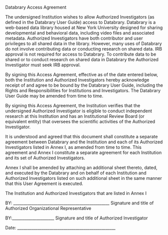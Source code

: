 ﻿Databrary Access AgreementThe undersigned Institution wishes to allow Authorized Investigators (as defined in the Databrary User Guide) access to Databrary. Databrary is a web-based data library housed at New York University designed for sharing developmental and behavioral data, including video files and associated metadata. Authorized Investigators have both contributor and user privileges to all shared data in the library. However, many uses of Databrary do not involve contributing data or conducting research on shared data. IRB approval is not required for access to Databrary.To contribute data to be shared or to conduct research on shared data in Databrary the Authorized Investigator must seek IRB approval.By signing this Access Agreement, effective as of the date entered below, both the Institution and Authorized Investigators hereby acknowledge receipt of and agree to be bound by the Databrary User Guide, including the Rights and Responsibilities for Institutions and Investigators. The Databrary User Guide may be amended from time to time.By signing this Access Agreement, the Institution verifies that the undersigned Authorized Investigator is eligible to conduct independent research at this Institution and has an Institutional Review Board (or equivalent entity) that oversees the scientific activities of the Authorized Investigator. It is understood and agreed that this document shall constitute a separate agreement between Databrary and the Institution and each of its Authorized Investigators listed in Annex I, as amended from time to time.This agreement and Annex I constitute a separate agreement for each Institution and its set of Authorized Investigators. Annex I shall be amended by attaching an additional sheet thereto, dated, and executed by the Databrary and on behalf of each Institution and Authorized Investigators listed on such additional sheet in the same manner that this User Agreement is executed. The Institution and Authorized Investigators that are listed in Annex I BY:  ________________________________________________Signature and title of Authorized Organizational Representative BY:_____________________Signature and title of Authorized InvestigatorDate: _________________________________________________